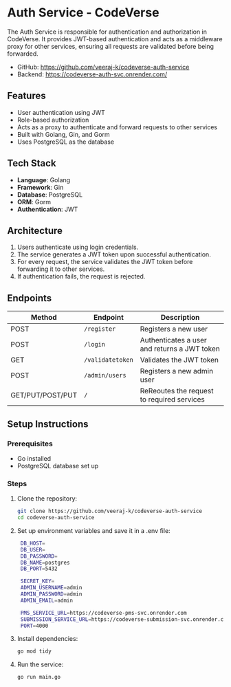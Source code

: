 # Auth Service - CodeVerse

The Auth Service is responsible for authentication and authorization in CodeVerse. It provides JWT-based authentication and acts as a middleware proxy for other services, ensuring all requests are validated before being forwarded.

- GitHub: https://github.com/veeraj-k/codeverse-auth-service
- Backend: https://codeverse-auth-svc.onrender.com/

## Features

- User authentication using JWT
- Role-based authorization
- Acts as a proxy to authenticate and forward requests to other services
- Built with Golang, Gin, and Gorm
- Uses PostgreSQL as the database

## Tech Stack

- **Language**: Golang
- **Framework**: Gin
- **Database**: PostgreSQL
- **ORM**: Gorm
- **Authentication**: JWT

## Architecture

1. Users authenticate using login credentials.
2. The service generates a JWT token upon successful authentication.
3. For every request, the service validates the JWT token before forwarding it to other services.
4. If authentication fails, the request is rejected.

## Endpoints

| Method | Endpoint | Description |
|--------|---------|-------------|
| POST | `/register` | Registers a new user |
| POST | `/login` | Authenticates a user and returns a JWT token |
| GET | `/validatetoken` | Validates the JWT token |
| POST | `/admin/users` | Registers a new admin user |
| GET/PUT/POST/PUT | `/` | ReReoutes the request to required services |


## Setup Instructions

### Prerequisites

- Go installed
- PostgreSQL database set up

### Steps

1. Clone the repository:
   ```sh
   git clone https://github.com/veeraj-k/codeverse-auth-service
   cd codeverse-auth-service
   ```
2. Set up environment variables and save it in a .env file:
   ```sh
    DB_HOST=
    DB_USER=
    DB_PASSWORD=
    DB_NAME=postgres
    DB_PORT=5432

    SECRET_KEY=
    ADMIN_USERNAME=admin
    ADMIN_PASSWORD=admin
    ADMIN_EMAIL=admin

    PMS_SERVICE_URL=https://codeverse-pms-svc.onrender.com
    SUBMISSION_SERVICE_URL=https://codeverse-submission-svc.onrender.com
    PORT=4000
   ```
3. Install dependencies:
   ```sh
   go mod tidy
   ```
4. Run the service:
   ```sh
   go run main.go
   ```



